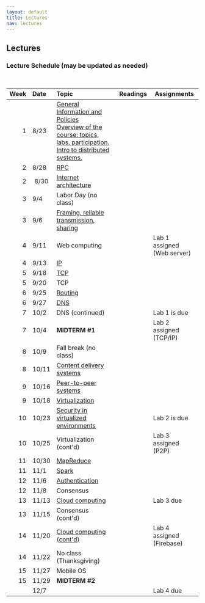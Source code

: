 ```yaml
---
layout: default
title: Lectures
nav: lectures
---
```


## Lectures

<h3 id="toc_2">Lecture Schedule (may be updated as needed)</h3>
<br>
<table>
<thead>
<tr>
<th align="right">Week</th>
<th align="left">Date</th>
<th align="left">Topic</th>
<th>Readings</th>
<th>Assignments</th>
</tr>
</thead>
<tbody>

<tr>
<td align="right">1</td>
<td align="left">8/23</td>
<td align="left">
    <a href="https://pages.github.coecis.cornell.edu/cs5450/website/lectures/0-intro.pdf">
        General Information and Policies
    </a>
    <br>
    <a href="https://pages.github.coecis.cornell.edu/cs5450/website/lectures/1-ds-intro.pdf">
        Overview of the course: topics, labs, participation.  Intro to distributed systems.
    </a>
</td>
<td></td>
</tr>

<tr>
<td align="right">2</td>
<td align="left">8/28</td>
<td align="left">
    <a href="https://pages.github.coecis.cornell.edu/cs5450/website/lectures/2-rpc.pdf">
        RPC
    </a>
</td>
<td></td>
</tr>

<tr>
<td align="right">2</td>
<td align="center">8/30</td>
<td align="left">
    <a href="https://pages.github.coecis.cornell.edu/cs5450/website/lectures/3-CS5450-InternetArch-013017-Final 2.pdf">
        Internet architecture
    </a>
</td>
<td></td>
</tr>

<tr>
<td align="right">3</td>
<td align="left">9/4</td>
<td align="left">Labor Day (no class)</td>
<td></td>
</tr>

<tr>
<td align="right">3</td>
<td align="left">9/6</td>
<td align="left">
    <a href="https://pages.github.coecis.cornell.edu/cs5450/website/lectures/4-CS5450-LinkMAC-2-11-17 Version.pdf">
        Framing, reliable transmission, sharing
    </a>
</td>
<td></td>
</tr>

<tr>
<td align="right">4</td>
<td align="left">9/11</td>
<td align="left">Web computing</td>
<td></td>
<td>Lab 1 assigned (Web server)</td>
</tr>

<tr>
<td align="right">4</td>
<td align="left">9/13</td>
<td align="left">
    <a href="https://pages.github.coecis.cornell.edu/cs5450/website/lectures/5-CS5450-IP.pdf">
        IP
    </a>
</td>
<td></td>
</tr>

<tr>
<td align="right">5</td>
<td align="left">9/18</td>
<td align="left">
    <a href="https://pages.github.coecis.cornell.edu/cs5450/website/lectures/6-CS5450-TCP.pdf">
    TCP
    </a>
</td>
<td></td>
</tr>

<tr>
<td align="right">5</td>
<td align="left">9/20</td>
<td align="left">TCP</td>
<td></td>
</tr>

<tr>
<td align="right">6</td>
<td align="left">9/25</td>
<td align="left">
    <a href="https://pages.github.coecis.cornell.edu/cs5450/website/lectures/7-bgp.pdf">
    Routing
    </a>
</td>
<td></td>
</tr>

<tr>
<td align="right">6</td>
<td align="left">9/27</td>
<td align="left">
    <a href="https://pages.github.coecis.cornell.edu/cs5450/website/lectures/8-dns.pdf">
    DNS
    </a>
</td>
<td></td>
</tr>

<tr>
<td align="right">7</td>
<td align="left">10/2</td>
<td align="left">DNS (continued)</td>
<td></td>
<td>Lab 1 is due</td>
</tr>

<tr>
<td align="right">7</td>
<td align="left">10/4</td>
<td align="left"><strong>MIDTERM #1</strong></td>
<td></td>
<td>Lab 2 assigned (TCP/IP)</td>
</tr>

<tr>
<td align="right">8</td>
<td align="left">10/9</td>
<td align="left">Fall break (no class)</td>
<td></td>
</tr>

<tr>
<td align="right">8</td>
<td align="left">10/11</td>
<td align="left">
    <a href="https://pages.github.coecis.cornell.edu/cs5450/website/lectures/9-cdn.pdf">
    Content delivery systems
    </a>
</td>
<td></td>
</tr>

<tr>
<td align="right">9</td>
<td align="left">10/16</td>
<td align="left">
    <a href="https://pages.github.coecis.cornell.edu/cs5450/website/lectures/10-p2p.pdf">
    Peer-to-peer systems
    </a>
</td>
<td></td>
</tr>

<tr>
<td align="right">9</td>
<td align="left">10/18</td>
<td align="left">
    <a href="https://pages.github.coecis.cornell.edu/cs5450/website/lectures/11-virtual.pdf">
        Virtualization
    </a>
</td>
<td></td>
</tr>

<tr>
<td align="right">10</td>
<td align="left">10/23</td>
<td align="left">
    <a href="https://pages.github.coecis.cornell.edu/cs5450/website/lectures/12-vmsecurity.pdf">
        Security in virtualized environments
    </a>
</td>
<td></td>
<td>Lab 2 is due</td>
</tr>

<tr>
<td align="right">10</td>
<td align="left">10/25</td>
<td align="left">Virtualization (cont'd)</td>
<td></td>
<td>Lab 3 assigned (P2P)</td>
</tr>

<tr>
<td align="right">11</td>
<td align="left">10/30</td>
<td align="left">
    <a href="https://pages.github.coecis.cornell.edu/cs5450/website/lectures/13-mapreduce.pdf">
        MapReduce
    </a>
</td>
<td></td>
</tr>

<tr>
<td align="right">11</td>
<td align="left">11/1</td>
<td align="left">
    <a href="https://pages.github.coecis.cornell.edu/cs5450/website/lectures/14-spark.pdf">
        Spark
    </a>
</td>
<td></td>
</tr>

<tr>
<td align="right">12</td>
<td align="left">11/6</td>
<td align="left">
    <a href="https://pages.github.coecis.cornell.edu/cs5450/website/lectures/15-authentication.pdf">
        Authentication
    </a>
</td>
<td></td>
</tr>

<tr>
<td align="right">12</td>
<td align="left">11/8</td>
<td align="left">Consensus</td>
<td></td>
</tr>

<tr>
<td align="right">13</td>
<td align="left">11/13</td>
<td align="left">
    <a href="https://pages.github.coecis.cornell.edu/cs5450/website/lectures/15-cloud.pdf">
            Cloud computing
    </a>
</td>
<td></td>
<td>Lab 3 due</td>
</tr>

<tr>
<td align="right">13</td>
<td align="left">11/15</td>
<td align="left">Consensus (cont'd)</td>
<td></td>
</tr>

<tr>
<td align="right">14</td>
<td align="left">11/20</td>
<td align="left">
    <a href="https://pages.github.coecis.cornell.edu/cs5450/website/lectures/16-cloudcnt.pdf">
        Cloud computing (cont'd)
    </a>
</td>
<td></td>
<td>Lab 4 assigned (Firebase)</td>
</tr>

<tr>
<td align="right">14</td>
<td align="left">11/22</td>
<td align="left">No class (Thanksgiving)</td>
<td></td>
</tr>

<tr>
<td align="right">15</td>
<td align="left">11/27</td>
<td align="left">Mobile OS</td>
<td></td>
</tr>

<tr>
<td align="right">15</td>
<td align="left">11/29</td>
<td align="left"><strong>MIDTERM #2</strong></td>
<td></td>
</tr>

<tr>
<td align="right"></td>
<td align="left">12/7</td>
<td></td>
<td></td>
<td>Lab 4 due</td>
</tr>

</tbody>
</table>

